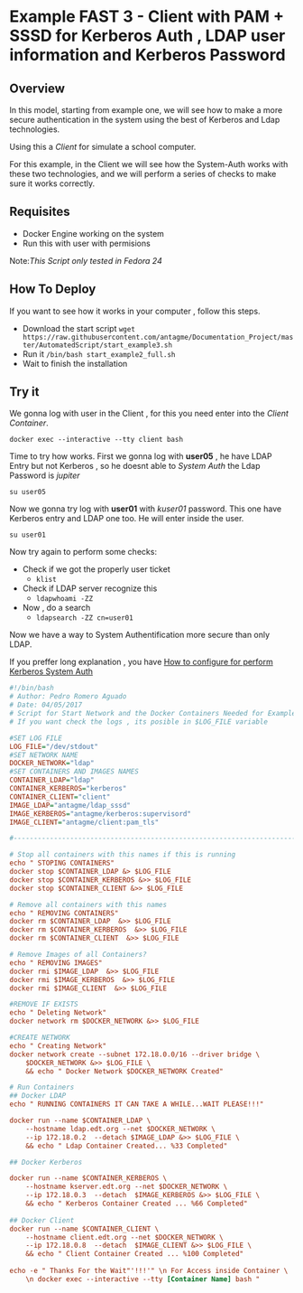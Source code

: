 # Example FAST 3 - Client with PAM + SSSD for Kerberos Auth , LDAP user information and Kerberos Password

## Overview

In this model, starting from example one, we will see how to make a more secure authentication in the system using the best of Kerberos and Ldap technologies.

Using this a _Client_ for simulate a school computer.

For this example, in the Client we will see how the System-Auth works with these two technologies, and we will perform a series of checks to make sure it works correctly.

## Requisites

- Docker Engine working on the system
- Run this with user with permisions

Note:_This Script only tested in Fedora 24_

## How To Deploy

If you want to see how it works in your computer , follow this steps.

- Download the start script `wget https://raw.githubusercontent.com/antagme/Documentation_Project/master/AutomatedScript/start_example3.sh`
- Run it `/bin/bash start_example2_full.sh`
- Wait to finish the installation

## Try it

We gonna log with user in the Client , for this you need enter into the _Client Container_.

    docker exec --interactive --tty client bash
    
Time to try how works.
First we gonna log with **user05** , he have LDAP Entry but not Kerberos , so he doesnt able to _System Auth_ the Ldap Password is _jupiter_

    su user05
    
Now we gonna try log with **user01** with _kuser01_ password. This one have Kerberos entry and LDAP one too. He will enter inside the user.

	su user01

Now try again to perform some checks:

- Check if we got the properly user ticket
	- `klist`
- Check if LDAP server recognize this
	- `ldapwhoami -ZZ`
- Now , do a search
	- `ldapsearch -ZZ cn=user01`
    

Now we have a way to System Authentification more secure than only LDAP.
    
If you preffer long explanation , you have [How to configure for perform Kerberos System Auth](https://github.com/antagme/Documentation_Project/blob/master/example3.md)

```INI
#!/bin/bash
# Author: Pedro Romero Aguado
# Date: 04/05/2017
# Script for Start Network and the Docker Containers Needed for Example
# If you want check the logs , its posible in $LOG_FILE variable

#SET LOG FILE
LOG_FILE="/dev/stdout"
#SET NETWORK NAME
DOCKER_NETWORK="ldap"
#SET CONTAINERS AND IMAGES NAMES
CONTAINER_LDAP="ldap"
CONTAINER_KERBEROS="kerberos"
CONTAINER_CLIENT="client"
IMAGE_LDAP="antagme/ldap_sssd"
IMAGE_KERBEROS="antagme/kerberos:supervisord"
IMAGE_CLIENT="antagme/client:pam_tls"

#----------------------------------------------------------------------#

# Stop all containers with this names if this is running
echo " STOPING CONTAINERS"
docker stop $CONTAINER_LDAP &> $LOG_FILE
docker stop $CONTAINER_KERBEROS &>> $LOG_FILE
docker stop $CONTAINER_CLIENT &>> $LOG_FILE

# Remove all containers with this names
echo " REMOVING CONTAINERS"
docker rm $CONTAINER_LDAP  &>> $LOG_FILE
docker rm $CONTAINER_KERBEROS  &>> $LOG_FILE
docker rm $CONTAINER_CLIENT  &>> $LOG_FILE

# Remove Images of all Containers?
echo " REMOVING IMAGES"
docker rmi $IMAGE_LDAP  &>> $LOG_FILE
docker rmi $IMAGE_KERBEROS  &>> $LOG_FILE
docker rmi $IMAGE_CLIENT  &>> $LOG_FILE

#REMOVE IF EXISTS 
echo " Deleting Network"
docker network rm $DOCKER_NETWORK &>> $LOG_FILE

#CREATE NETWORK
echo " Creating Network"
docker network create --subnet 172.18.0.0/16 --driver bridge \
	$DOCKER_NETWORK &>> $LOG_FILE \
	&& echo " Docker Network $DOCKER_NETWORK Created"

# Run Containers
## Docker LDAP
echo " RUNNING CONTAINERS IT CAN TAKE A WHILE...WAIT PLEASE!!!"

docker run --name $CONTAINER_LDAP \
	--hostname ldap.edt.org --net $DOCKER_NETWORK \
	--ip 172.18.0.2  --detach $IMAGE_LDAP &>> $LOG_FILE \
	&& echo " Ldap Container Created... %33 Completed"

## Docker Kerberos

docker run --name $CONTAINER_KERBEROS \
	--hostname kserver.edt.org --net $DOCKER_NETWORK \
	--ip 172.18.0.3  --detach  $IMAGE_KERBEROS &>> $LOG_FILE \
	&& echo " Kerberos Container Created ... %66 Completed"
	
## Docker Client
docker run --name $CONTAINER_CLIENT \
	--hostname client.edt.org --net $DOCKER_NETWORK \
	--ip 172.18.0.8  --detach  $IMAGE_CLIENT &>> $LOG_FILE \
	&& echo " Client Container Created ... %100 Completed"
	
echo -e " Thanks For the Wait"'!!!'" \n For Access inside Container \
	\n docker exec --interactive --tty [Container Name] bash "

```
